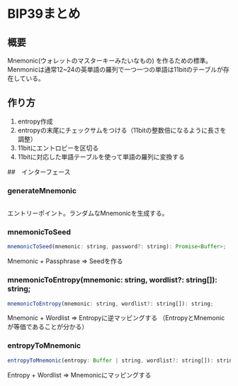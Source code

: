 # BIP39まとめ

## 概要
Mnemonic(ウォレットのマスターキーみたいなもの) を作るための標準。
Menmonicは通常12~24の英単語の羅列で一つ一つの単語は11bitのテーブルが存在している。

## 作り方
1. entropy作成
2. entropyの末尾にチェックサムをつける（11bitの整数倍になるように長さを調整）
3. 11bitにエントロピーを区切る
4. 11bitに対応した単語テーブルを使って単語の羅列に変換する

##　インターフェース

### generateMnemonic
```js
```
エントリーポイント。ランダムなMnemonicを生成する。

### mnemonicToSeed
```js
mnemonicToSeed(mnemonic: string, password?: string): Promise<Buffer>;
```
Mnemonic + Passphrase => Seedを作る

###  mnemonicToEntropy(mnemonic: string, wordlist?: string[]): string;
```js
mnemonicToEntropy(mnemonic: string, wordlist?: string[]): string;
```
Mnemonic + Wordlist => Entropyに逆マッピングする
（EntropyとMnemonicが等価であることが分かる）

### entropyToMnemonic
```js
entropyToMnemonic(entropy: Buffer | string, wordlist?: string[]): string;
```
Entropy + Wordlist => Mnemonicにマッピングする

